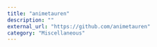 ```yaml
---
title: "animetauren"
description: ""
external_url: "https://github.com/animetauren"
category: "Miscellaneous"
---
```

